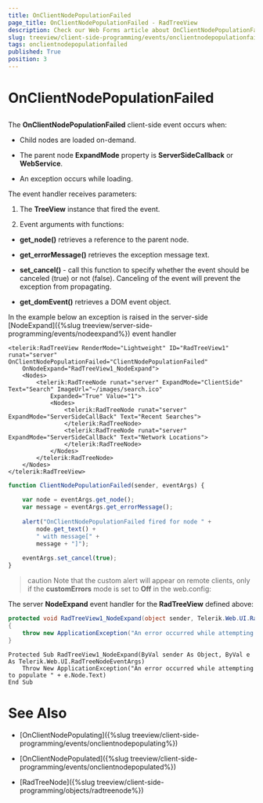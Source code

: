 ```yaml
---
title: OnClientNodePopulationFailed
page_title: OnClientNodePopulationFailed - RadTreeView
description: Check our Web Forms article about OnClientNodePopulationFailed.
slug: treeview/client-side-programming/events/onclientnodepopulationfailed
tags: onclientnodepopulationfailed
published: True
position: 3
---
```


# OnClientNodePopulationFailed



## 

The **OnClientNodePopulationFailed** client-side event occurs when:

* Child nodes are loaded on-demand.

* The parent node **ExpandMode** property is **ServerSideCallback** or **WebService**.

* An exception occurs while loading.

The event handler receives parameters:

1. The **TreeView** instance that fired the event.

1. Event arguments with functions:

* **get_node()** retrieves a reference to the parent node.

* **get_errorMessage()** retrieves the exception message text.

* **set_cancel()** - call this function to specify whether the event should be canceled (true) or not (false). Canceling of the event will prevent the exception from propagating.

* **get_domEvent()** retrieves a DOM event object.

In the example below an exception is raised in the server-side [NodeExpand]({%slug treeview/server-side-programming/events/nodeexpand%}) event handler

````ASPNET
<telerik:RadTreeView RenderMode="Lightweight" ID="RadTreeView1" runat="server" OnClientNodePopulationFailed="ClientNodePopulationFailed"
    OnNodeExpand="RadTreeView1_NodeExpand">
    <Nodes>
        <telerik:RadTreeNode runat="server" ExpandMode="ClientSide" Text="Search" ImageUrl="~/images/search.ico"
            Expanded="True" Value="1">
            <Nodes>
                <telerik:RadTreeNode runat="server" ExpandMode="ServerSideCallBack" Text="Recent Searches">
                </telerik:RadTreeNode>
                <telerik:RadTreeNode runat="server" ExpandMode="ServerSideCallBack" Text="Network Locations">
                </telerik:RadTreeNode>
            </Nodes>
        </telerik:RadTreeNode>
    </Nodes>
</telerik:RadTreeView>
````
````JavaScript
function ClientNodePopulationFailed(sender, eventArgs) {

	var node = eventArgs.get_node();
	var message = eventArgs.get_errorMessage();
	
	alert("OnClientNodePopulationFailed fired for node " +
		node.get_text() +
		" with message[" +
		message + "]");
		
	eventArgs.set_cancel(true);
}
````




>caution Note that the custom alert will appear on remote clients, only if the **customErrors** mode is set to **Off** in the web.config:
><customErrors mode="Off"></customErrors>
>




The server **NodeExpand** event handler for the **RadTreeView** defined above:



````C#	
protected void RadTreeView1_NodeExpand(object sender, Telerik.Web.UI.RadTreeNodeEventArgs e)
{    
    throw new ApplicationException("An error occurred while attempting to populate " + e.Node.Text);
}
````
````VB.NET
Protected Sub RadTreeView1_NodeExpand(ByVal sender As Object, ByVal e As Telerik.Web.UI.RadTreeNodeEventArgs)
    Throw New ApplicationException("An error occurred while attempting to populate " + e.Node.Text)
End Sub
````



# See Also

 * [OnClientNodePopulating]({%slug treeview/client-side-programming/events/onclientnodepopulating%})

 * [OnClientNodePopulated]({%slug treeview/client-side-programming/events/onclientnodepopulated%})

 * [RadTreeNode]({%slug treeview/client-side-programming/objects/radtreenode%})

